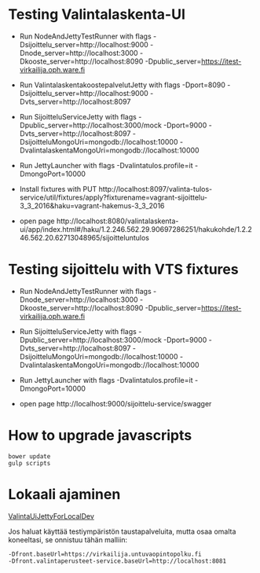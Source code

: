 Testing Valintalaskenta-UI
==========================

* Run NodeAndJettyTestRunner with flags -Dsijoittelu_server=http://localhost:9000 -Dnode_server=http://localhost:3000 -Dkooste_server=http://localhost:8090 -Dpublic_server=https://itest-virkailija.oph.ware.fi
* Run ValintalaskentakoostepalvelutJetty with flags -Dport=8090 -Dsijoittelu_server=http://localhost:9000 -Dvts_server=http://localhost:8097
* Run SijoitteluServiceJetty with flags -Dpublic_server=http://localhost:3000/mock -Dport=9000  -Dvts_server=http://localhost:8097 -DsijoitteluMongoUri=mongodb://localhost:10000 -DvalintalaskentaMongoUri=mongodb://localhost:10000
* Run JettyLauncher with flags -Dvalintatulos.profile=it -DmongoPort=10000
* Install fixtures with PUT http://localhost:8097/valinta-tulos-service/util/fixtures/apply?fixturename=vagrant-sijoittelu-3_3_2016&haku=vagrant-hakemus-3_3_2016

* open page http://localhost:8080/valintalaskenta-ui/app/index.html#/haku/1.2.246.562.29.90697286251/hakukohde/1.2.246.562.20.62713048965/sijoitteluntulos

Testing sijoittelu with VTS fixtures
====================================

* Run NodeAndJettyTestRunner with flags -Dnode_server=http://localhost:3000 -Dkooste_server=http://localhost:8090 -Dpublic_server=https://itest-virkailija.oph.ware.fi
* Run SijoitteluServiceJetty with flags -Dpublic_server=http://localhost:3000/mock -Dport=9000  -Dvts_server=http://localhost:8097 -DsijoitteluMongoUri=mongodb://localhost:10000 -DvalintalaskentaMongoUri=mongodb://localhost:10000
* Run JettyLauncher with flags -Dvalintatulos.profile=it -DmongoPort=10000

* open page http://localhost:9000/sijoittelu-service/swagger

How to upgrade javascripts
==========================

    bower update
    gulp scripts

Lokaali ajaminen 
=================

[ValintaUiJettyForLocalDev](src/main/java/fi/vm/sade/valintalaskenta/dev/ValintaUiJettyForLocalDev.java)

Jos haluat käyttää testiympäristön taustapalveluita, mutta osaa omalta koneeltasi, se onnistuu
tähän malliin:
```
-Dfront.baseUrl=https://virkailija.untuvaopintopolku.fi
-Dfront.valintaperusteet-service.baseUrl=http://localhost:8081
```
